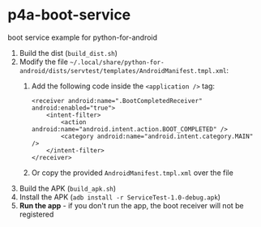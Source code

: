 # p4a-boot-service
boot service example for python-for-android

1. Build the dist (`build_dist.sh`)
2. Modify the file `~/.local/share/python-for-android/dists/servtest/templates/AndroidManifest.tmpl.xml`:
    1. Add the following code inside the `<application />` tag:

        ```
        <receiver android:name=".BootCompletedReceiver" android:enabled="true">
            <intent-filter>
                <action android:name="android.intent.action.BOOT_COMPLETED" />
                <category android:name="android.intent.category.MAIN" />
            </intent-filter>
        </receiver>
        ```

    2. Or copy the provided `AndroidManifest.tmpl.xml` over the file
3. Build the APK (`build_apk.sh`)
4. Install the APK (`adb install -r ServiceTest-1.0-debug.apk`)
5. **Run the app** - if you don't run the app, the boot receiver will not be registered

